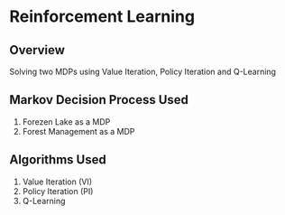 # Reinforcement Learning

## Overview
Solving two MDPs using Value Iteration, Policy Iteration and Q-Learning

## Markov Decision Process Used
1) Forezen Lake as a MDP
2) Forest Management as a MDP


## Algorithms Used
1) Value Iteration (VI)
2) Policy Iteration (PI)
3) Q-Learning

